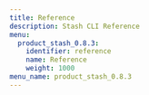 ```yaml
---
title: Reference
description: Stash CLI Reference
menu:
  product_stash_0.8.3:
    identifier: reference
    name: Reference
    weight: 1000
menu_name: product_stash_0.8.3
---
```


